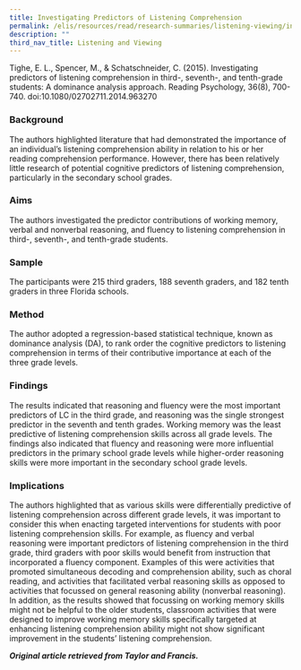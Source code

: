 ```yaml
---
title: Investigating Predictors of Listening Comprehension
permalink: /elis/resources/read/research-summaries/listening-viewing/investigating-predictors-of-lc/
description: ""
third_nav_title: Listening and Viewing
---
```

Tighe, E. L., Spencer, M., & Schatschneider, C. (2015). Investigating predictors of listening comprehension in third-, seventh-, and tenth-grade students: A dominance analysis approach. Reading Psychology, 36(8), 700-740. doi:10.1080/02702711.2014.963270

### Background

The authors highlighted literature that had demonstrated the importance of an individual’s listening comprehension ability in relation to his or her reading comprehension performance. However, there has been relatively little research of potential cognitive predictors of listening comprehension, particularly in the secondary school grades.

### Aims

The authors investigated the predictor contributions of working memory, verbal and nonverbal reasoning, and fluency to listening comprehension in third-, seventh-, and tenth-grade students.

### Sample

The participants were 215 third graders, 188 seventh graders, and 182 tenth graders in three Florida schools.

### Method

The author adopted a regression-based statistical technique, known as dominance analysis (DA), to rank order the cognitive predictors to listening comprehension in terms of their contributive importance at each of the three grade levels.

### Findings

The results indicated that reasoning and fluency were the most important predictors of LC in the third grade, and reasoning was the single strongest predictor in the seventh and tenth grades. Working memory was the least predictive of listening comprehension skills across all grade levels. The findings also indicated that fluency and reasoning were more influential predictors in the primary school grade levels while higher-order reasoning skills were more important in the secondary school grade levels.

### Implications

The authors highlighted that as various skills were differentially predictive of listening comprehension across different grade levels, it was important to consider this when enacting targeted interventions for students with poor listening comprehension skills. For example, as fluency and verbal reasoning were important predictors of listening comprehension in the third grade, third graders with poor skills would benefit from instruction that incorporated a fluency component. Examples of this were activities that promoted simultaneous decoding and comprehension ability, such as choral reading, and activities that facilitated verbal reasoning skills as opposed to activities that focussed on general reasoning ability (nonverbal reasoning). In addition, as the results showed that focussing on working memory skills might not be helpful to the older students, classroom activities that were designed to improve working memory skills specifically targeted at enhancing listening comprehension ability might not show significant improvement in the students’ listening comprehension.


_**Original article retrieved from Taylor and Francis.**_  
